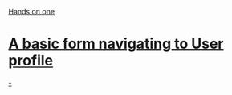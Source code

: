 [Hands on one <h1>A basic form navigating to User profile</h1> - ](http://php1st.infinityfreeapp.com/)
